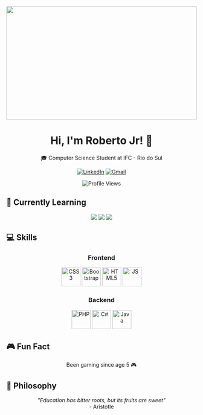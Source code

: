 <div align="center">
  <img src="https://user-images.githubusercontent.com/74038190/212284136-03988914-d899-44b4-b1d9-4eeccf656e44.gif" width="100%" height="300px" />
</div>

<h1 align="center">Hi, I'm Roberto Jr! 👋</h1>

<div align="center">
  
  🎓 Computer Science Student at IFC - Rio do Sul
  
  [![LinkedIn](https://img.shields.io/badge/linkedin-%231E77B5.svg?&style=for-the-badge&logo=linkedin&logoColor=white)](https://linkedin.com/in/roberto-guimarães-8156a5257)
  [![Gmail](https://img.shields.io/badge/-Gmail-%23333?style=for-the-badge&logo=gmail&logoColor=white)](mailto:robertomep7@gmail.com)
  
  ![Profile Views](https://komarev.com/ghpvc/?username=RSaintJr&&style=flat-square)
</div>

## 🚀 Currently Learning
<div align="center">
  <img src="https://img.shields.io/badge/Java-ED8B00?style=for-the-badge&logo=java&logoColor=white"/>
  <img src="https://img.shields.io/badge/Unity-100000?style=for-the-badge&logo=unity&logoColor=white"/>
  <img src="https://img.shields.io/badge/C%23-239120?style=for-the-badge&logo=c-sharp&logoColor=white"/>
</div>

## 💻 Skills

<div align="center">
  <h3>Frontend</h3>
  <img src="https://profilinator.rishav.dev/skills-assets/css3-original-wordmark.svg" alt="CSS3" height="50" />
  <img src="https://profilinator.rishav.dev/skills-assets/bootstrap-plain.svg" alt="Bootstrap" height="50" />
  <img src="https://profilinator.rishav.dev/skills-assets/html5-original-wordmark.svg" alt="HTML5" height="50" />
   <img src="https://profilinator.rishav.dev/skills-assets/javascript-original.svg" alt="JS" height="50" />

  <h3>Backend</h3>
  <img src="https://profilinator.rishav.dev/skills-assets/php-original.svg" alt="PHP" height="50" />
  <img src="https://profilinator.rishav.dev/skills-assets/csharp-original.svg" alt="C#" height="50" />
  <img src="https://profilinator.rishav.dev/skills-assets/java-original-wordmark.svg" alt="Java" height="50" />
</div>

## 🎮 Fun Fact
<div align="center">
  Been gaming since age 5 🎮
</div>

## 💭 Philosophy
<div align="center">
  <i>"Education has bitter roots, but its fruits are sweet"</i>
  <br>
  - Aristotle
</div>
